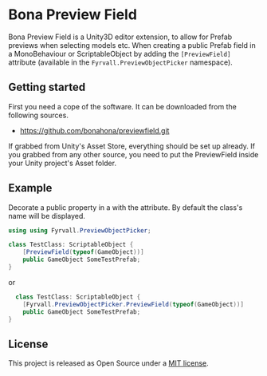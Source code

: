 # Bona Preview Field
Bona Preview Field is a Unity3D editor extension, to allow for Prefab previews when selecting models etc. 
When creating a public Prefab field in a MonoBehaviour or ScriptableObject  by adding the  ``[PreviewField]``
attribute (available in the ``Fyrvall.PreviewObjectPicker`` namespace).

## Getting started
First you need a cope of the software. It can be downloaded from the following sources.
* <https://github.com/bonahona/previewfield.git>

If grabbed from Unity's Asset Store, everything should be set up already.
If you grabbed from any other source, you need to put the PreviewField inside your Unity project's Asset folder.

## Example
Decorate a public property in a  with the attribute. By default the class's name will be displayed.
```cs
using using Fyrvall.PreviewObjectPicker;

class TestClass: ScriptableObject {
	[PreviewField(typeof(GameObject))]
	public GameObject SomeTestPrefab;
}
```
or
```cs
  class TestClass: ScriptableObject {
	[Fyrvall.PreviewObjectPicker.PreviewField(typeof(GameObject))]
	public GameObject SomeTestPrefab;
}
  ```

## License
This project is released as Open Source under a [MIT license](https://opensource.org/licenses/MIT).